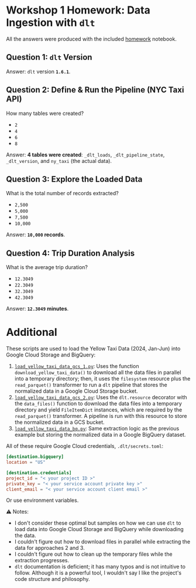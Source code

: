 # Workshop 1 Homework: Data Ingestion with `dlt`

All the answers were produced with the included [homework](./homework.ipynb) notebook.

## Question 1: `dlt` Version

Answer: `dlt` version **`1.6.1`**.

## Question 2: Define & Run the Pipeline (NYC Taxi API)

How many tables were created?

- `2`
- `4`
- `6`
- `8`

Answer: **4 tables were created**: `_dlt_loads`, `_dlt_pipeline_state`, `_dlt_version`,
and `ny_taxi` (the actual data).

## Question 3: Explore the Loaded Data

What is the total number of records extracted?

- `2,500`
- `5,000`
- `7,500`
- `10,000`

Answer: **`10,000` records**.

## Question 4: Trip Duration Analysis

What is the average trip duration?

- `12.3049`
- `22.3049`
- `32.3049`
- `42.3049`

Answer: **`12.3049` minutes**.


# Additional

These scripts are used to load the Yellow Taxi Data (2024, Jan-Jun) into Google Cloud
Storage and BigQuery:

1. [`load_yellow_taxi_data_gcs_1.py`](./load_yellow_taxi_data_gcs_1.py): Uses the function
   `download_yellow_taxi_data()` to download all the data files in parallel into a
   temporary directory; then, it uses the `filesystem` resource plus the `read_parquet()`
   transformer to run a `dlt` pipeline that stores the normalized data in a Google Cloud
   Storage bucket.
2. [`load_yellow_taxi_data_gcs_2.py`](./load_yellow_taxi_data_gcs_2.py): Uses the
   `dlt.resource` decorator with the `data_files()` function to download the data files
   into a temporary directory and yield `FileItemDict` instances, which are required by
   the `read_parquet()` transformer. A pipeline is run with this resource to store the
   normalized data in a GCS bucket.
3. [`load_yellow_taxi_data_bq.py`](./load_yellow_taxi_data_bq.py): Same extraction logic
   as the previous example but storing the normalized data in a Google BigQuery dataset.

All of these require Google Cloud credentials, `.dlt/secrets.toml`:
```toml
[destination.bigquery]
location = "US"

[destination.credentials]
project_id = "< your project ID >"
private_key = "< your service account private key >"
client_email = "< your service account client email >"
```

Or use environment variables.

:warning: Notes:
- I don't consider these optimal but samples on how we can use `dlt` to load data into
Google Cloud Storage and BigQuery while downloading the data.
- I couldn't figure out how to download files in parallel while extracting the data
for approaches 2 and 3.
- I couldn't figure out how to clean up the temporary files while the extraction
progresses.
- `dlt` documentation is deficient; it has many typos and is not intuitive to follow.
Although it is a powerful tool, I wouldn't say I like the project's code structure and
philosophy.
